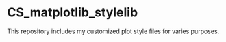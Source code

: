 # CS_matplotlib_stylelib
This repository includes my customized plot style files for varies purposes.
